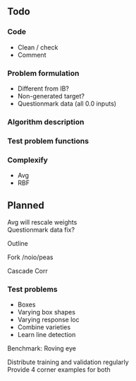 
## Todo

### Code	

* Clean / check
* Comment	

### Problem formulation

* Different from IB?
* Non-generated target?
* Questionmark data (all 0.0 inputs)

### Algorithm description

### Test problem functions

### Complexify

* Avg
* RBF

## Planned

Avg will rescale weights  
Questionmark data fix?

Outline

Fork /noio/peas

Cascade Corr

### Test problems

* Boxes
* Varying box shapes
* Varying response loc
* Combine varieties
* Learn line detection

Benchmark: Roving eye

Distribute training and validation regularly  
Provide 4 corner examples for both

